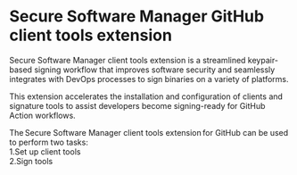 <h1>Secure Software Manager GitHub client tools extension</h1> 

<p>Secure Software Manager client tools extension is a streamlined keypair-based signing workflow that improves software security and seamlessly integrates with DevOps processes to sign binaries on a variety of platforms. 

This extension accelerates the installation and configuration of clients and signature tools to assist developers become signing-ready for GitHub Action workflows.  

The Secure Software Manager client tools extension for GitHub can be used to perform two tasks:  
 1.Set up client tools  
 2.Sign tools 
    
 </p>
